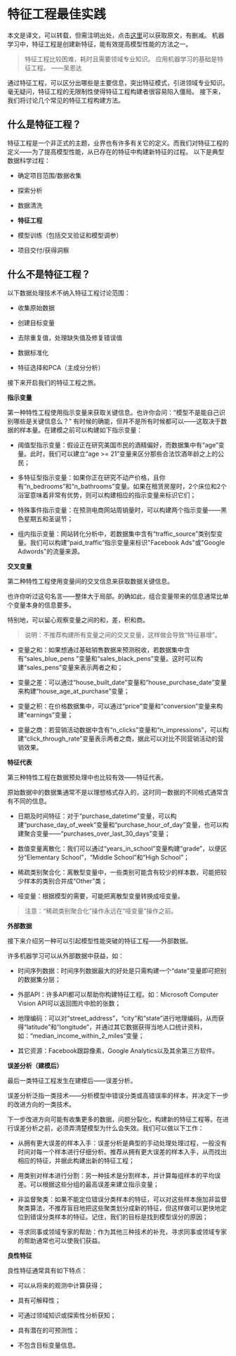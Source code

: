 # 特征工程最佳实践
本文是译文，可以转载，但需注明出处，点击[这里](https://elitedatascience.com/feature-engineering-best-practices)可以获取原文，有删减。
机器学习中，特征工程是创建新特征，能有效提高模型性能的方法之一。

> 特征工程比较困难，耗时且需要领域专业知识。 
> 应用机器学习的基础是特征工程。 ——吴恩达

通过特征工程，可以区分出哪些是主要信息，突出特征模式，引进领域专业知识。毫无疑问，特征工程的无限制性使得特征工程构建者很容易陷入僵局。
接下来，我们将讨论几个常见的特征工程构建方法。

## 什么是特征工程？
特征工程是一个非正式的主题，业界也有许多有关它的定义。而我们对特征工程的定义——为了提高模型性能，从已存在的特征中构建新特征的过程。
以下是典型数据科学过程：

- 确定项目范围/数据收集

- 探索分析

- 数据清洗

- **特征工程**

- 模型训练（包括交叉验证和模型调参）

- 项目交付/获得洞察

## 什么不是特征工程？
以下数据处理技术不纳入特征工程讨论范围：

- 收集原始数据

- 创建目标变量

- 去除重复值，处理缺失值及修复错误值

- 数据标准化

- 特征选择和PCA（主成分分析）

接下来开启我们的特征工程之旅。

**指示变量**

第一种特性工程使用指示变量来获取关键信息。也许你会问：“模型不是能自己识别哪些是关键信息么？”
有时候的确能，但并不是所有时候都可以——这取决于数据的样本量。在建模之前可以构建如下指示变量：

- 阈值型指示变量：假设正在研究美国市民的酒精偏好，而数据集中有“age”变量。此时，我们可以建立“age >= 21”变量来区分那些合法饮酒年龄之上的公民；

- 多特征型指示变量：如果你正在研究不动产价格，且你有“n_bedrooms”和“n_bathrooms”变量。如果在租赁房屋时，2个床位和2个浴室意味着非常有优势，则可以构建相应的指示变量来标识它们；

- 特殊事件指示变量：在预测电商网站周销量时，可以构建两个指示变量——黑色星期五和圣诞节；

- 组内指示变量：网站转化分析中，若数据集中含有“traffic_source”类别型变量。我们可以构建“paid_traffic”指示变量来标识"Facebook Ads"或"Google Adwords"的流量来源。

**交叉变量**

第二种特性工程使用变量间的交叉信息来获取数据关键信息。

也许你听过这句名言——整体大于局部。的确如此，组合变量带来的信息通常比单个变量本身的信息要多。

特别地，可以留心观察变量之间的和，差，积和商。

> 说明：不推荐构建所有变量之间的交叉变量，这样做会导致“特征暴增”。

- 变量之和：如果想通过基础销售数据来预测税收，若数据集中含有“sales_blue_pens ”变量和“sales_black_pens”变量。这时可以构建“sales_pens”变量来表示两者之和；

- 变量之差：可以通过“house_built_date”变量和“house_purchase_date”变量来构建“house_age_at_purchase”变量；

- 变量之积：在价格数据集中，可以通过“price”变量和“conversion”变量来构建“earnings”变量；

- 变量之商：若营销活动数据中含有“n_clicks”变量和“n_impressions”，可以构建“click_through_rate”变量表示两者之商，据此可以对比不同营销活动的营销效果。

**特征代表**

第三种特性工程在数据预处理中也比较有效——特征代表。

原始数据中的数据集通常不是以理想格式存入的，这时同一数据的不同格式通常含有不同的信息。

- 日期及时间特征：对于“purchase_datetime”变量，可以构建“purchase_day_of_week”变量和“purchase_hour_of_day”变量，也可以构建聚合变量——“purchases_over_last_30_days”变量；

- 数值变量离散化：我们可以通过“years_in_school”变量构建“grade”，以便区分“Elementary School”，“Middle School”和“High School”；

- 稀疏类别聚合化：离散型变量中，一些类别可能含有较少的样本数，可能把较少样本的类别合并成“Other”类；

- 哑变量：根据模型的需要，可能把离散型变量转换成哑变量。

> 注意：“稀疏类别聚合化”操作永远在“哑变量”操作之前。

**外部数据**

接下来介绍另一种可以引起模型性能突破的特征工程——外部数据。

许多机器学习可以从外部数据中获益，如：

- 时间序列数据：时间序列数据最大的好处是只需构建一个“date”变量即可把别的数据集分层；

- 外部API：许多API都可以帮助你构建特征工程。如：Microsoft Computer Vision API可以返回图片中脸的张数；

- 地理编码：可以对“street_address”，“city”和“state”进行地理编码，从而获得“latitude”和“longitude”，并通过其它数据获得当地人口统计资料，如：“median_income_within_2_miles”变量；

- 其它资源：Facebook跟踪像素，Google Analytics以及其余第三方软件。

**误差分析（建模后）**

最后一类特征工程发生在建模后——误差分析。

误差分析泛指一类技术——分析模型中错误分类或高错误率的样本，并决定下一步的改进方向的一类技术。

下一步改进方向可能有收集更多的数据，问题分裂化，构建新的特征工程等。在进行误差分析之前，必须弄清楚模型为什么会失效。我们可以做以下工作：

- 从拥有更大误差的样本入手：误差分析是典型的手动处理处理过程，一般没有时间对每一个样本进行仔细分析。推荐从拥有更大误差的样本入手，从而找出相应的特征，并据此构建出新的特征工程；

- 用类别对样本进行分割：另一种技术是分割样本，并计算每组样本的平均误差。可以根据这些分组的最高误差来建立指示变量；

- 非监督聚类：如果不能定位错误分类样本的特征，可以对这些样本施加非监督聚类算法，不推荐盲目地把这些聚类划分成新的特征，但这样做可以更快地定位到错误分类样本的特征。记住，我们的目标是找到模型误分的原因；

- 寻求同事或领域专家的帮助：作为其他三种技术的补充，寻求同事或领域专家的帮助通常也可以使我们获益。

**良性特征**

良性特征通常具有如下特点：

- 可以从将来的观测中计算获得；

- 具有可解释性；

- 可通过领域知识或探索性分析获知；

- 具有潜在的可预测性；

- 不包含目标变量信息。



